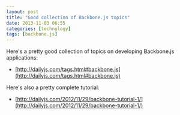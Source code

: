 ```yaml
---
layout: post
title: "Good collection of Backbone.js topics"
date: 2013-11-03 06:55
categories: [technology]
tags: [backbone.js]
---
```

Here's a pretty good collection of topics on developing Backbone.js
applications:

* [http://dailyjs.com/tags.html#backbone.js](http://dailyjs.com/tags.html#backbone.js)

Here's also a pretty complete tutorial:

* [http://dailyjs.com/2012/11/29/backbone-tutorial-1/](http://dailyjs.com/2012/11/29/backbone-tutorial-1/)

